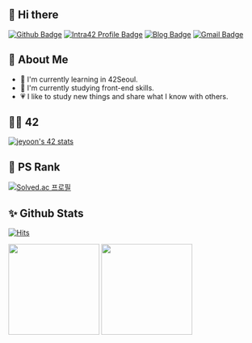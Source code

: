 ## 👋 Hi there

[![Github Badge](https://img.shields.io/badge/-yoouyeon-grey?style=flat&logo=github&logoColor=white&link=https://github.com/yoouyeon/)](https://www.github.com/yoouyeon/) 
[![Intra42 Profile Badge](https://img.shields.io/badge/-jeyoon-black?style=flat&logo=42&logoColor=white&link=https://profile.intra.42.fr/users/jeyoon)](https://profile.intra.42.fr/users/jeyoon)
[![Blog Badge](https://img.shields.io/badge/-Blog-CCE0EE?style=flat&logo=githubsponsors&logoColor=gray&link=https://yoouyeon.github.io/)](https://blog.yoouyeon.dev)
[![Gmail Badge](https://img.shields.io/badge/-jyeon.yoon59@gmail.com-c14438?style=flat&logo=Gmail&logoColor=white&link=mailto:jyeon.yoon59@gmail.com)](mailto:jyeon.yoon59@gmail.com) 

## 💬 About Me

- 🌱 I'm currently learning in 42Seoul.
- 📖 I'm currently studying front-end skills.
- 💗 I like to study new things and share what I know with others.
<!-- 
## 🌱 I'm currently learning...

![TypeScript](https://img.shields.io/badge/TypeScript-faf9f8?style=flat-square&logo=typescript&logoColor=3178C6)
![JavaScript](https://img.shields.io/badge/JavaScript-faf9f8?style=flat-square&logo=javascript&logoColor=F7DF1E)

![React](https://img.shields.io/badge/React-282c34?style=flat-square&logo=react&logoColor=61DAFB)
![]() -->

## 🧑‍🚀 42

[![jeyoon's 42 stats](https://badge.mediaplus.ma/darkgray/jeyoon?1337Badge=off&UM6P=off)](https://github.com/oakoudad/badge42)

## 🍒 PS Rank

[![Solved.ac
프로필](http://mazassumnida.wtf/api/v2/generate_badge?boj=yoou)](https://solved.ac/yoou)

## ✨ Github Stats
[![Hits](https://hits.seeyoufarm.com/api/count/incr/badge.svg?url=https%3A%2F%2Fgithub.com%2Fyoouyeon%2F&count_bg=%23FEBE8C&title_bg=%23F7A4A4&icon=&icon_color=%23E7E7E7&title=visited&edge_flat=false)](https://hits.seeyoufarm.com)

<p>
  <img height="180em" src="https://github-readme-stats.vercel.app/api?username=yoouyeon&show_icons=true&include_all_commits=true&count_private=true&bg_color=30,f7a4a4,febe8c&title_color=ffffff&text_color=ffffff">
  <img height="180em" src="https://github-readme-stats.vercel.app/api/top-langs/?username=yoouyeon&layout=compact&count_private=true&bg_color=30,f7a4a4,febe8c&title_color=ffffff&text_color=ffffff">
</p>
